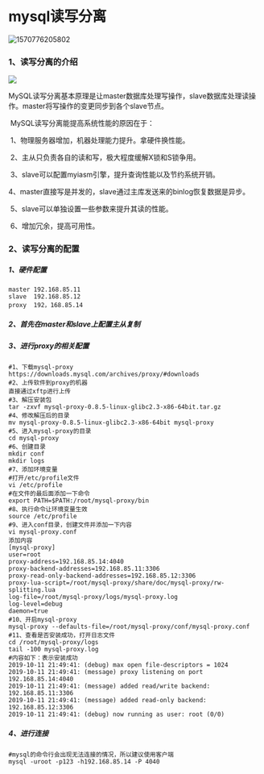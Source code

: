 # mysql读写分离

![1570776205802](../image/mysql/mysql-proxy.jpg)

### 1、读写分离的介绍

![](../image/mysql/读写分离.jpg)

​        MySQL读写分离基本原理是让master数据库处理写操作，slave数据库处理读操作。master将写操作的变更同步到各个slave节点。

​		MySQL读写分离能提高系统性能的原因在于：

​		1、物理服务器增加，机器处理能力提升。拿硬件换性能。

​		2、主从只负责各自的读和写，极大程度缓解X锁和S锁争用。

​		3、slave可以配置myiasm引擎，提升查询性能以及节约系统开销。

​		4、master直接写是并发的，slave通过主库发送来的binlog恢复数据是异步。

​		5、slave可以单独设置一些参数来提升其读的性能。

​		6、增加冗余，提高可用性。

### 2、读写分离的配置

##### 1、硬件配置

```
master 192.168.85.11
slave  192.168.85.12
proxy  192，168.85.14
```

##### 2、首先在master和slave上配置主从复制

##### 3、进行proxy的相关配置

```shell
#1、下载mysql-proxy
https://downloads.mysql.com/archives/proxy/#downloads
#2、上传软件到proxy的机器
直接通过xftp进行上传
#3、解压安装包
tar -zxvf mysql-proxy-0.8.5-linux-glibc2.3-x86-64bit.tar.gz
#4、修改解压后的目录
mv mysql-proxy-0.8.5-linux-glibc2.3-x86-64bit mysql-proxy
#5、进入mysql-proxy的目录
cd mysql-proxy
#6、创建目录
mkdir conf
mkdir logs
#7、添加环境变量
#打开/etc/profile文件
vi /etc/profile
#在文件的最后面添加一下命令
export PATH=$PATH:/root/mysql-proxy/bin
#8、执行命令让环境变量生效
source /etc/profile
#9、进入conf目录，创建文件并添加一下内容
vi mysql-proxy.conf
添加内容
[mysql-proxy]
user=root
proxy-address=192.168.85.14:4040
proxy-backend-addresses=192.168.85.11:3306
proxy-read-only-backend-addresses=192.168.85.12:3306
proxy-lua-script=/root/mysql-proxy/share/doc/mysql-proxy/rw-splitting.lua
log-file=/root/mysql-proxy/logs/mysql-proxy.log
log-level=debug
daemon=true
#10、开启mysql-proxy
mysql-proxy --defaults-file=/root/mysql-proxy/conf/mysql-proxy.conf
#11、查看是否安装成功，打开日志文件
cd /root/mysql-proxy/logs
tail -100 mysql-proxy.log
#内容如下：表示安装成功
2019-10-11 21:49:41: (debug) max open file-descriptors = 1024
2019-10-11 21:49:41: (message) proxy listening on port 192.168.85.14:4040
2019-10-11 21:49:41: (message) added read/write backend: 192.168.85.11:3306
2019-10-11 21:49:41: (message) added read-only backend: 192.168.85.12:3306
2019-10-11 21:49:41: (debug) now running as user: root (0/0)

```

##### 4、进行连接

```shell
#mysql的命令行会出现无法连接的情况，所以建议使用客户端
mysql -uroot -p123 -h192.168.85.14 -P 4040
```

